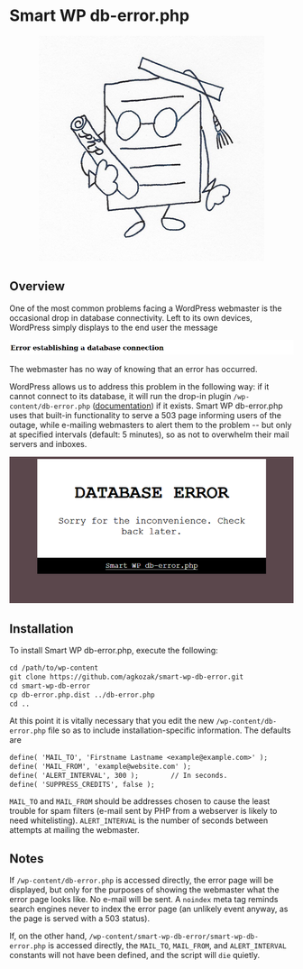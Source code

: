 # Smart WP db-error.php

<p align="center">
    <img src="img/mascot.png" alt="Smart WP db-error.php Mascot">
</p>

## Overview

One of the most common problems facing a WordPress webmaster is the occasional drop in database connectivity. Left to its own devices, WordPress simply displays to the end user the message

![Error establishing a database connection](img/error.png)

The webmaster has no way of knowing that an error has occurred.

WordPress allows us to address this problem in the following way: if it cannot connect to its database, it will run the drop-in plugin `/wp-content/db-error.php` ([documentation](https://developer.wordpress.org/reference/functions/dead_db/)) if it exists. Smart WP db-error.php uses that built-in functionality to serve a 503 page informing users of the outage, while e-mailing webmasters to alert them to the problem -- but only at specified intervals (default: 5 minutes), so as not to overwhelm their mail servers and inboxes.

![Smart WP db-error.php Error Messager](img/example.png)

## Installation

To install Smart WP db-error.php, execute the following:

    cd /path/to/wp-content
    git clone https://github.com/agkozak/smart-wp-db-error.git
    cd smart-wp-db-error
    cp db-error.php.dist ../db-error.php
    cd ..

At this point it is vitally necessary that you edit the new `/wp-content/db-error.php` file so as to include installation-specific information. The defaults are

    define( 'MAIL_TO', 'Firstname Lastname <example@example.com>' );
    define( 'MAIL_FROM', 'example@website.com' );
    define( 'ALERT_INTERVAL', 300 );        // In seconds.
	define( 'SUPPRESS_CREDITS', false );

`MAIL_TO` and `MAIL_FROM` should be addresses chosen to cause the least trouble for spam filters (e-mail sent by PHP from a webserver is likely to need whitelisting). `ALERT_INTERVAL` is the number of seconds between attempts at mailing the webmaster.

## Notes

If `/wp-content/db-error.php` is accessed directly, the error page will be displayed, but only for the purposes of showing the webmaster what the error page looks like. No e-mail will be sent. A `noindex` meta tag reminds search engines never to index the error page (an unlikely event anyway, as the page is served with a 503 status).

If, on the other hand, `/wp-content/smart-wp-db-error/smart-wp-db-error.php` is accessed directly, the `MAIL_TO`, `MAIL_FROM`, and `ALERT_INTERVAL` constants will not have been defined, and the script will `die` quietly.

